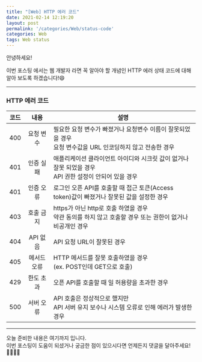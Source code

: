```yaml
---
title: "[Web] HTTP 에러 코드"
date: 2021-02-14 12:19:20
layout: post
permalink: '/categories/Web/status-code'
categories: Web
tags: Web status
---
```


안녕하세요!

이번 포스팅 에서는 웹 개발자 라면 꼭 알아야 할 개념인 HTTP 에러 상태 코드에 대해 알아 보도록 하겠습니다!😄 

-----

### HTTP 에러 코드

|   코드  |    내용   |                                   설명                                                   |
|:------:|:--------:|----------------------------------------------------------------------------------------|
|  400   |  요청 변수  | 필요한 요청 변수가 빠졌거나 요청변수 이름이 잘못되었을 경우 <br> 요청 변수값을 URL 인코딩하지 않고 전송한 경우   | 
|  401   |  인증 실패  | 애플리케이션 클라이언트 아이디와 시크릿 값이 없거나 잘못 되었을 경우 <br> API 권한 설정이 안되어 있을 경우      |
|  401   |  인증 오류  | 로그인 오픈 API를 호출할 때 접근 토큰(Access token)값이 빠졌거나 잘못된 값을 설정한 경우                 |
|  403   |  호출 금지  | https가 아닌 http로 호출 하였을 경우 <br> 약관 동의를 하지 않고 호출할 경우 또는 권한이 없거나 비공개인 경우  |
|  404   |  API 없음  | API 요청 URL이 잘못된 경우                                                                 |
|  405   |  메서드 오류 | HTTP 메서드를 잘못 호출하였을 경우 <br> (ex. POST인데 GET으로 호출)                              |
|  429   |  한도 초과  | 오픈 API를 호출할 때 일 허용량을 초과한 경우                                                    |
|  500   |  서버 오류  | API 호출은 정상적으로 했지만 <br> API 서버 유지 보수나 시스템 오류로 인해 에러가 발생한 경우              |


-----

오늘 준비한 내용은 여기까지 입니다.  
이번 포스팅이 도움이 되셨거나 궁금한 점이 있으시다면 언제든지 댓글을 달아주세요!🙋🏻‍♀️✨    
 